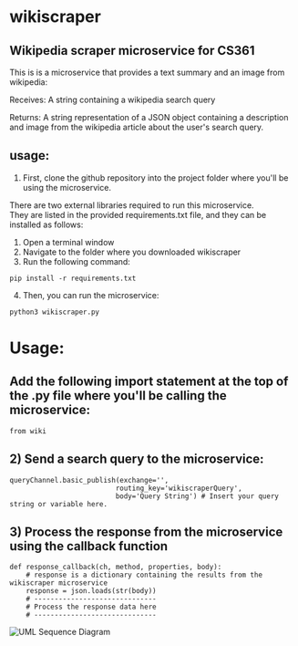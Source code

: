 # wikiscraper
## Wikipedia scraper microservice for CS361

This is is a microservice that provides a text summary and an image from wikipedia:

Receives:
A string containing a wikipedia search query

Returns:
A string representation of a JSON object containing a description and image from the wikipedia article about the user's search query.

## usage:

1. First, clone the github repository into the project folder where you'll be using the microservice.

There are two external libraries required to run this microservice.  
They are listed in the provided requirements.txt file, and they can be installed as follows:

1. Open a terminal window
2. Navigate to the folder where you downloaded wikiscraper
3. Run the following command:
```
pip install -r requirements.txt
```
4. Then, you can run the microservice:
```
python3 wikiscraper.py
```

# Usage:

## Add the following import statement at the top of the .py file where you'll be calling the microservice:
```
from wiki
```

## 2)  Send a search query to the microservice:

```
queryChannel.basic_publish(exchange='',
                          routing_key='wikiscraperQuery',
                          body='Query String') # Insert your query string or variable here.
```


## 3)  Process the response from the microservice using the callback function 
```
def response_callback(ch, method, properties, body):
    # response is a dictionary containing the results from the wikiscraper microservice
    response = json.loads(str(body))
    # ------------------------------
    # Process the response data here
    # ------------------------------
```

![UML Sequence Diagram](https://drive.google.com/file/d/11hnpeV40RebEIpkCfKOpjZ-ncbuw8YOd/view?usp=sharing)




